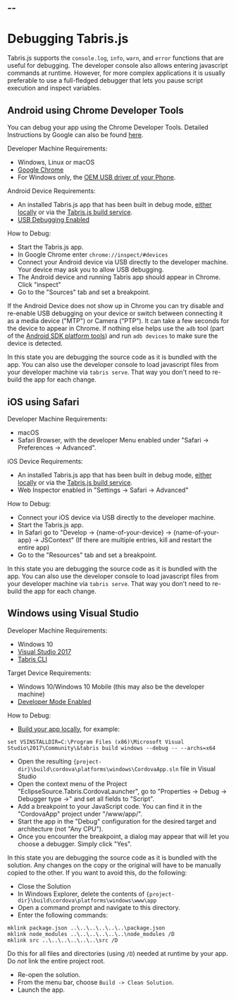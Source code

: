 --
---
# Debugging Tabris.js

Tabris.js supports the `console.log`, `info`, `warn`, and `error` functions that are useful for debugging. The developer console also allows entering javascript commands at runtime. However, for more complex applications it is usually preferable to use a full-fledged debugger that lets you pause script execution and inspect variables.

## Android using Chrome Developer Tools

You can debug your app using the Chrome Developer Tools. Detailed Instructions by Google can also be found [here](https://developers.google.com/web/tools/chrome-devtools/remote-debugging/).

Developer Machine Requirements:
* Windows, Linux or macOS
* [Google Chrome](https://www.google.com/chrome/browser/desktop/index.html)
* For Windows only, the [OEM USB driver of your Phone](https://developer.android.com/tools/extras/oem-usb.html).

Android Device Requirements:
* An installed Tabris.js app that has been built in debug mode, [either locally](./build.md#local-build) or via the [Tabris.js build service](./build.md#build-service).
* [USB Debugging Enabled](https://developer.android.com/studio/debug/dev-options.html)

How to Debug:
* Start the Tabris.js app.
* In Google Chrome enter `chrome://inspect/#devices`
* Connect your Android device via USB directly to the developer machine. Your device may ask you to allow USB debugging.
* The Android device and running Tabris app should appear in Chrome. Click "inspect"
* Go to the "Sources" tab and set a breakpoint.

If the Android Device does not show up in Chrome you can try disable and re-enable USB debugging on your device or switch between connecting it as a media device ("MTP") or Camera ("PTP"). It can take a few seconds for the device to appear in Chrome. If nothing else helps use the `adb` tool (part of the [Android SDK platform tools]((https://developer.android.com/studio/releases/platform-tools.html))) and run `adb devices` to make sure the device is detected.

In this state you are debugging the source code as it is bundled with the app. You can also use the developer console to load javascript files from your developer machine via `tabris serve`. That way you don't need to re-build the app for each change.

## iOS using Safari

Developer Machine Requirements:
* macOS
* Safari Browser, with the developer Menu enabled under "Safari -> Preferences -> Advanced".

iOS Device Requirements:
* An installed Tabris.js app that has been built in debug mode, [either locally](./build.md#local-build) or via the [Tabris.js build service](./build.md#build-service).
* Web Inspector enabled in "Settings -> Safari -> Advanced"

How to Debug:
* Connect your iOS device via USB directly to the developer machine.
* Start the Tabris.js app.
* In Safari go to "Develop -> \{name-of-your-device} -> \{name-of-your-app} -> JSContext" (If there are multiple entries, kill and restart the entire app)
* Go to the "Resources" tab and set a breakpoint.

In this state you are debugging the source code as it is bundled with the app. You can also use the developer console to load javascript files from your developer machine via `tabris serve`. That way you don't need to re-build the app for each change.

## Windows using Visual Studio

Developer Machine Requirements:
* Windows 10
* [Visual Studio 2017](https://www.visualstudio.com/de/download/)
* [Tabris CLI](https://tabrisjs.com/documentation/latest/getting-started.html#set-up-your-development-machine)

Target Device Requirements:
* Windows 10/Windows 10 Mobile (this may also be the developer machine)
* [Developer Mode Enabled](https://docs.microsoft.com/en-us/windows/uwp/get-started/enable-your-device-for-development)

How to Debug:
* [Build your app locally](https://tabrisjs.com/documentation/latest/windows-support.html#building-an-app), for example:

`set VSINSTALLDIR=C:\Program Files (x86)\Microsoft Visual Studio\2017\Community\&tabris build windows --debug -- --archs=x64`

* Open the resulting `{project-dir}\build\cordova\platforms\windows\CordovaApp.sln` file in Visual Studio
* Open the context menu of the Project "EclipseSource.Tabris.CordovaLauncher", go to "Properties -> Debug -> Debugger type ->" and set all fields to "Script".
* Add a breakpoint to your JavaScript code. You can find it in the "CordovaApp" project under "/www/app/".
* Start the app in the "Debug" configuration for the desired target and architecture (not "Any CPU").
* Once you encounter the breakpoint, a dialog may appear that will let you choose a debugger. Simply click "Yes".

In this state you are debugging the source code as it is bundled with the solution. Any changes on the copy or the original will have to be manually copied to the other. If you want to avoid this, do the following:

* Close the Solution
* In Windows Explorer, delete the contents of `{project-dir}\build\cordova\platforms\windows\www\app`
* Open a command prompt and navigate to this directory.
* Enter the following commands:

```
mklink package.json ..\..\..\..\..\..\package.json
mklink node_modules ..\..\..\..\..\..\node_modules /D
mklink src ..\..\..\..\..\..\src /D
```
Do this for all files and directories (using `/D`) needed at runtime by your app. Do _not_ link the entire project root.

* Re-open the solution.
* From the menu bar, choose `Build -> Clean Solution`.
* Launch the app.
